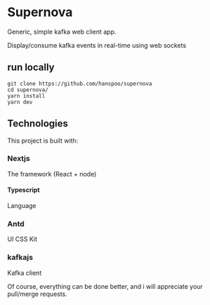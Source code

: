# Supernova

Generic, simple kafka web client app.

Display/consume kafka events in real-time using web sockets

## run locally

```
git clone https://github.com/hanspoo/supernova
cd supernova/
yarn install
yarn dev
```

## Technologies

This project is built with:

### Nextjs

The framework (React + node)

#### Typescript

Language

### Antd

UI CSS Kit

### kafkajs

Kafka client

Of course, everything can be done better, and i will appreciate your pull/merge requests.
